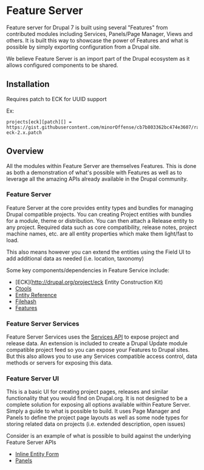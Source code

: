 Feature Server
==============

Feature server for Drupal 7 is built using several "Features" from contributed modules including Services, Panels/Page Manager, Views and others. It is built this way to showcase the power of Features and what is possible by simply exporting configuration from a Drupal site.

We believe Feature Server is an import part of the Drupal ecosystem as it allows configured components to be shared.

Installation
------------

Requires patch to ECK for UUID support

Ex:

````
projects[eck][patch][] = https://gist.githubusercontent.com/minorOffense/cb7b803362bc474e3607/raw/7cf0eaad3ecce52b91a5b3055c6d77fdc42302f5/uuid-eck-2.x.patch
````

Overview
--------

All the modules within Feature Server are themselves Features. This is done as both a demonstration of what's possible with Features as well as to leverage all the amazing APIs already available in the Drupal community.

### Feature Server
Feature Server at the core provides entity types and bundles for managing Drupal compatible projects. You can creating Project entities with bundles for a module, theme or distribution. You can then attach a Release entity to any project. Required data such as core compatibility, release notes, project machine names, etc. are all entity properties which make them light/fast to load.

This also means however you can extend the entities using the Field UI to add additional data as needed (i.e. location, taxonomy)

Some key components/dependencies in Feature Service include:

- [ECK](http://drupal.org/project/eck Entity Construction Kit)
- [Ctools](http://drupal.org/project/ctools)
- [Entity Reference](http://drupal.org/project/entityreference)
- [Filehash](http://drupal.org/project/filehash)
- [Features](http://drupal.org/project/features)

### Feature Server Services
Feature Server Services uses the [Services API](http://drupal.org/project/services) to expose project and release data. An extension is included to create a Drupal Update module compatible project feed so you can expose your Features to Drupal sites. But this also allows you to use any Services compatible access control, data methods or servers for exposing this data.

### Feature Server UI
This is a basic UI for creating project pages, releases and similar functionality that you would find on Drupal.org. It is not designed to be a complete solution for exposing all options available within Feature Server. Simply a guide to what is possible to build. It uses Page Manager and Panels to define the project page layouts as well as some node types for storing related data on projects (i.e. extended description, open issues)

Consider is an example of what is possible to build against the underlying Feature Server APIs

- [Inline Entity Form](http://drupal.org/project/inline_entity_form)
- [Panels](http://drupal.org/project/panels)
